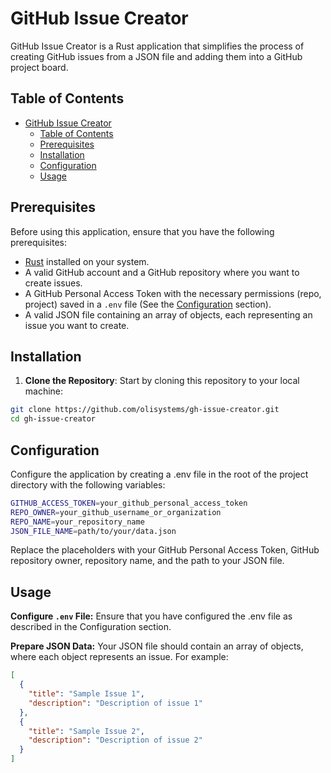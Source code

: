 # GitHub Issue Creator

GitHub Issue Creator is a Rust application that simplifies the process of creating GitHub issues from a JSON file and adding them into a GitHub project board.

## Table of Contents

- [GitHub Issue Creator](#github-issue-creator)
  - [Table of Contents](#table-of-contents)
  - [Prerequisites](#prerequisites)
  - [Installation](#installation)
  - [Configuration](#configuration)
  - [Usage](#usage)

## Prerequisites

Before using this application, ensure that you have the following prerequisites:

- [Rust](https://www.rust-lang.org/) installed on your system.
- A valid GitHub account and a GitHub repository where you want to create issues.
- A GitHub Personal Access Token with the necessary permissions (repo, project) saved in a `.env` file (See the [Configuration](#configuration) section).
- A valid JSON file containing an array of objects, each representing an issue you want to create.

## Installation

1. **Clone the Repository**: Start by cloning this repository to your local machine:

```bash
git clone https://github.com/olisystems/gh-issue-creator.git
cd gh-issue-creator
```

## Configuration
Configure the application by creating a .env file in the root of the project directory with the following variables:

```bash
GITHUB_ACCESS_TOKEN=your_github_personal_access_token
REPO_OWNER=your_github_username_or_organization
REPO_NAME=your_repository_name
JSON_FILE_NAME=path/to/your/data.json
```

Replace the placeholders with your GitHub Personal Access Token, GitHub repository owner, repository name, and the path to your JSON file.

## Usage
**Configure `.env` File:** Ensure that you have configured the .env file as described in the Configuration section.

**Prepare JSON Data:** Your JSON file should contain an array of objects, where each object represents an issue. For example:

```json
[
  {
    "title": "Sample Issue 1",
    "description": "Description of issue 1"
  },
  {
    "title": "Sample Issue 2",
    "description": "Description of issue 2"
  }
]
```